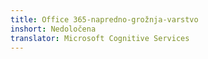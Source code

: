 ```yaml
---
title: Office 365-napredno-grožnja-varstvo
inshort: Nedoločena
translator: Microsoft Cognitive Services
---
```




